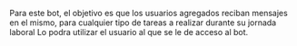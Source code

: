 Para este bot, el objetivo es que los usuarios agregados reciban mensajes en el mismo, para cualquier tipo de tareas a realizar durante su jornada laboral 
Lo podra utilizar el usuario al que se le de acceso al bot.
